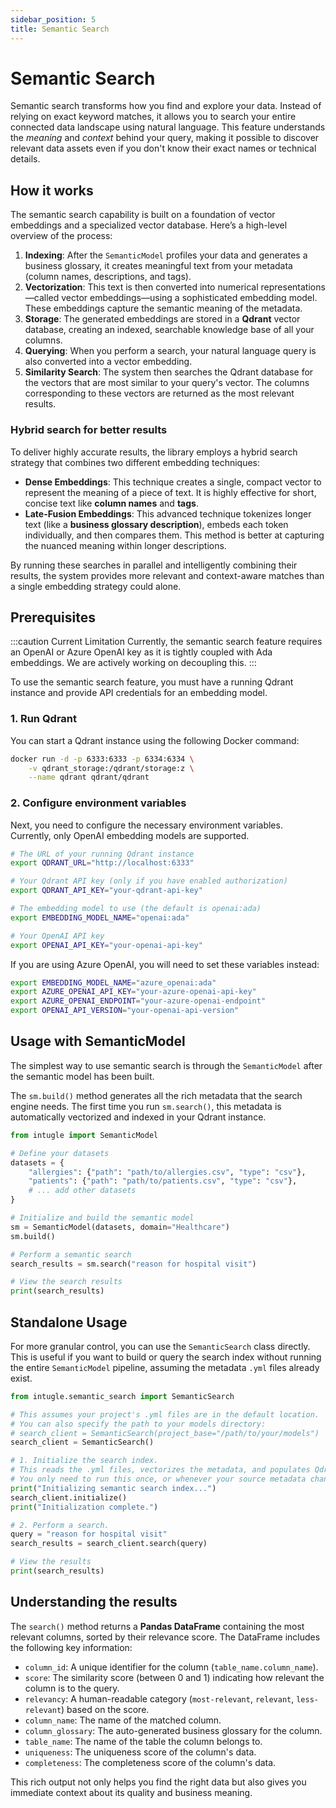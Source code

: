 ```yaml
---
sidebar_position: 5
title: Semantic Search
---
```


# Semantic Search

Semantic search transforms how you find and explore your data. Instead of relying on exact keyword matches, it allows you to search your entire connected data landscape using natural language. This feature understands the *meaning* and *context* behind your query, making it possible to discover relevant data assets even if you don't know their exact names or technical details.

## How it works

The semantic search capability is built on a foundation of vector embeddings and a specialized vector database. Here’s a high-level overview of the process:

1.  **Indexing**: After the `SemanticModel` profiles your data and generates a business glossary, it creates meaningful text from your metadata (column names, descriptions, and tags).
2.  **Vectorization**: This text is then converted into numerical representations—called vector embeddings—using a sophisticated embedding model. These embeddings capture the semantic meaning of the metadata.
3.  **Storage**: The generated embeddings are stored in a **Qdrant** vector database, creating an indexed, searchable knowledge base of all your columns.
4.  **Querying**: When you perform a search, your natural language query is also converted into a vector embedding.
5.  **Similarity Search**: The system then searches the Qdrant database for the vectors that are most similar to your query's vector. The columns corresponding to these vectors are returned as the most relevant results.

### Hybrid search for better results

To deliver highly accurate results, the library employs a hybrid search strategy that combines two different embedding techniques:

*   **Dense Embeddings**: This technique creates a single, compact vector to represent the meaning of a piece of text. It is highly effective for short, concise text like **column names** and **tags**.
*   **Late-Fusion Embeddings**: This advanced technique tokenizes longer text (like a **business glossary description**), embeds each token individually, and then compares them. This method is better at capturing the nuanced meaning within longer descriptions.

By running these searches in parallel and intelligently combining their results, the system provides more relevant and context-aware matches than a single embedding strategy could alone.

## Prerequisites

:::caution Current Limitation
Currently, the semantic search feature requires an OpenAI or Azure OpenAI key as it is tightly coupled with Ada embeddings. We are actively working on decoupling this.
:::

To use the semantic search feature, you must have a running Qdrant instance and provide API credentials for an embedding model.

### 1. Run Qdrant

You can start a Qdrant instance using the following Docker command:

```bash
docker run -d -p 6333:6333 -p 6334:6334 \
    -v qdrant_storage:/qdrant/storage:z \
    --name qdrant qdrant/qdrant
```

### 2. Configure environment variables

Next, you need to configure the necessary environment variables. Currently, only OpenAI embedding models are supported.

```bash
# The URL of your running Qdrant instance
export QDRANT_URL="http://localhost:6333"

# Your Qdrant API key (only if you have enabled authorization)
export QDRANT_API_KEY="your-qdrant-api-key"

# The embedding model to use (the default is openai:ada)
export EMBEDDING_MODEL_NAME="openai:ada"

# Your OpenAI API key
export OPENAI_API_KEY="your-openai-api-key"
```

If you are using Azure OpenAI, you will need to set these variables instead:

```bash
export EMBEDDING_MODEL_NAME="azure_openai:ada"
export AZURE_OPENAI_API_KEY="your-azure-openai-api-key"
export AZURE_OPENAI_ENDPOINT="your-azure-openai-endpoint"
export OPENAI_API_VERSION="your-openai-api-version"
```

## Usage with SemanticModel

The simplest way to use semantic search is through the `SemanticModel` after the semantic model has been built.

The `sm.build()` method generates all the rich metadata that the search engine needs. The first time you run `sm.search()`, this metadata is automatically vectorized and indexed in your Qdrant instance.

```python
from intugle import SemanticModel

# Define your datasets
datasets = {
    "allergies": {"path": "path/to/allergies.csv", "type": "csv"},
    "patients": {"path": "path/to/patients.csv", "type": "csv"},
    # ... add other datasets
}

# Initialize and build the semantic model
sm = SemanticModel(datasets, domain="Healthcare")
sm.build()

# Perform a semantic search
search_results = sm.search("reason for hospital visit")

# View the search results
print(search_results)
```

## Standalone Usage

For more granular control, you can use the `SemanticSearch` class directly. This is useful if you want to build or query the search index without running the entire `SemanticModel` pipeline, assuming the metadata `.yml` files already exist.

```python
from intugle.semantic_search import SemanticSearch

# This assumes your project's .yml files are in the default location.
# You can also specify the path to your models directory:
# search_client = SemanticSearch(project_base="/path/to/your/models")
search_client = SemanticSearch()

# 1. Initialize the search index.
# This reads the .yml files, vectorizes the metadata, and populates Qdrant.
# You only need to run this once, or whenever your source metadata changes.
print("Initializing semantic search index...")
search_client.initialize()
print("Initialization complete.")

# 2. Perform a search.
query = "reason for hospital visit"
search_results = search_client.search(query)

# View the results
print(search_results)
```

## Understanding the results

The `search()` method returns a **Pandas DataFrame** containing the most relevant columns, sorted by their relevance score. The DataFrame includes the following key information:

*   `column_id`: A unique identifier for the column (`table_name.column_name`).
*   `score`: The similarity score (between 0 and 1) indicating how relevant the column is to the query.
*   `relevancy`: A human-readable category (`most-relevant`, `relevant`, `less-relevant`) based on the score.
*   `column_name`: The name of the matched column.
*   `column_glossary`: The auto-generated business glossary for the column.
*   `table_name`: The name of the table the column belongs to.
*   `uniqueness`: The uniqueness score of the column's data.
*   `completeness`: The completeness score of the column's data.

This rich output not only helps you find the right data but also gives you immediate context about its quality and business meaning.
